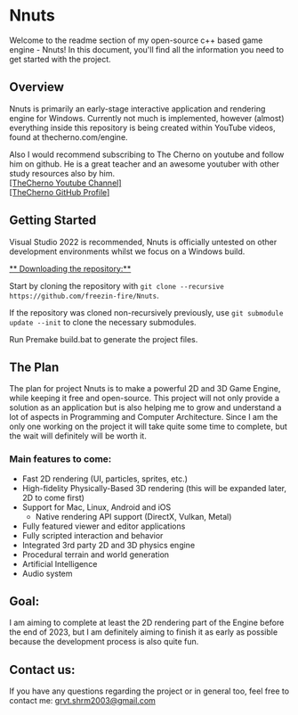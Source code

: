 # Nnuts
Welcome to the readme section of my open-source c++ based game engine - Nnuts!
In this document, you'll find all the information you need to get started with the project.

## Overview
Nnuts is primarily an early-stage interactive application and rendering engine for Windows. Currently not much is implemented, however (almost) everything inside this repository is being created within YouTube videos, found at thecherno.com/engine.

Also I would recommend subscribing to The Cherno on youtube and follow him on github. He is a great teacher and an awesome youtuber with other study resources also by him.
<br>[[TheCherno Youtube Channel]](https://www.youtube.com/user/TheChernoProject)
<br>[[TheCherno GitHub Profile]](https://github.com/TheCherno)


## Getting Started
Visual Studio 2022 is recommended, Nnuts is officially untested on other development environments whilst we focus on a Windows build.

<ins>** Downloading the repository:**</ins>

Start by cloning the repository with `git clone --recursive https://github.com/freezin-fire/Nnuts`.

If the repository was cloned non-recursively previously, use `git submodule update --init` to clone the necessary submodules.

Run Premake build.bat to generate the project files.

## The Plan
The plan for project Nnuts is to make a powerful 2D and 3D Game Engine, while keeping it free and open-source. This project will not only provide a solution as an application but is also helping me to grow and understand a lot of aspects in Programming and Computer Architecture.
Since I am the only one working on the project it will take quite some time to complete, but the wait will definitely will be worth it.

### Main features to come:
- Fast 2D rendering (UI, particles, sprites, etc.)
- High-fidelity Physically-Based 3D rendering (this will be expanded later, 2D to come first)
- Support for Mac, Linux, Android and iOS
    - Native rendering API support (DirectX, Vulkan, Metal)
- Fully featured viewer and editor applications
- Fully scripted interaction and behavior
- Integrated 3rd party 2D and 3D physics engine
- Procedural terrain and world generation
- Artificial Intelligence
- Audio system

## Goal:
I am aiming to complete at least the 2D rendering part of the Engine before the end of 2023, but I am definitely aiming to finish it as early as possible because the development process is also quite fun.

## Contact us:
If you have any questions regarding the project or in general too, feel free to contact me:
grvt.shrm2003@gmail.com
